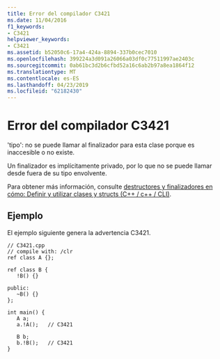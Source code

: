 ```yaml
---
title: Error del compilador C3421
ms.date: 11/04/2016
f1_keywords:
- C3421
helpviewer_keywords:
- C3421
ms.assetid: b52050c6-17a4-424a-8894-337b0cec7010
ms.openlocfilehash: 399224a3d091a26066a03df0c77511997ae2403c
ms.sourcegitcommit: 0ab61bc3d2b6cfbd52a16c6ab2b97a8ea1864f12
ms.translationtype: MT
ms.contentlocale: es-ES
ms.lasthandoff: 04/23/2019
ms.locfileid: "62182430"
---
```

# <a name="compiler-error-c3421"></a>Error del compilador C3421

'tipo': no se puede llamar al finalizador para esta clase porque es inaccesible o no existe.

Un finalizador es implícitamente privado, por lo que no se puede llamar desde fuera de su tipo envolvente.

Para obtener más información, consulte [destructores y finalizadores en cómo: Definir y utilizar clases y structs (C++ / c++ / CLI)](../../dotnet/how-to-define-and-consume-classes-and-structs-cpp-cli.md#BKMK_Destructors_and_finalizers).

## <a name="example"></a>Ejemplo

El ejemplo siguiente genera la advertencia C3421.

```
// C3421.cpp
// compile with: /clr
ref class A {};

ref class B {
   !B() {}

public:
   ~B() {}
};

int main() {
   A a;
   a.!A();   // C3421

   B b;
   b.!B();   // C3421
}
```